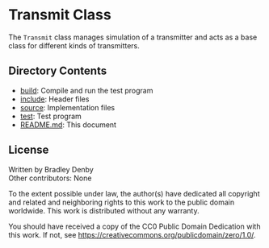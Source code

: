 # Transmit Class

The `Transmit` class manages simulation of a transmitter and acts as a base
class for different kinds of transmitters.

## Directory Contents

* [build](build/README.md): Compile and run the test program
* [include](include/Transmit.hpp): Header files
* [source](source/Transmit.cpp): Implementation files
* [test](test/test-transmit.cpp): Test program
* [README.md](README.md): This document

## License

Written by Bradley Denby  
Other contributors: None

To the extent possible under law, the author(s) have dedicated all copyright and
related and neighboring rights to this work to the public domain worldwide. This
work is distributed without any warranty.

You should have received a copy of the CC0 Public Domain Dedication with this
work. If not, see <https://creativecommons.org/publicdomain/zero/1.0/>.
